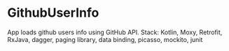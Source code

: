 # GithubUserInfo
App loads github users info using GitHub API.
Stack: Kotlin, Moxy, Retrofit, RxJava, dagger, paging library, data binding, picasso, mockito, junit
